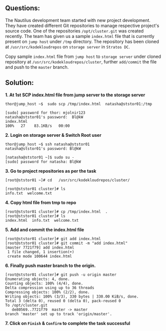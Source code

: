 

## Questions:
The Nautilus development team started with new project development. They have created different Git repositories to manage respective project's source code. One of the repositories `/opt/cluster.git` was created recently. The team has given us a sample `index.html` file that is currently present on `jump host` under `/tmp` directory. The repository has been cloned at `/usr/src/kodekloudrepos` on `storage server` in `Stratos DC`.

Copy sample `index.html` file from `jump host` to `storage server` under cloned repository at `/usr/src/kodekloudrepos/cluster`, further `add/commit` the file and push to the `master` branch.


## Solution:   

**1.  At 1st SCP index.html file from jump server to the storage server**    

```
thor@jump_host ~$  sudo scp /tmp/index.html  natasha@ststor01:/tmp

[sudo] password for thor: mjolnir123
natasha@ststor01's password:  Bl@kW
index.html                                                             100%   27    83.1KB/s   00:00 
```

**2. Login on storage server  & Switch Root user**

```
thor@jump_host ~$ ssh natasha@ststor01
natasha@ststor01's password: Bl@kW

[natasha@ststor01 ~]$ sudo su -
[sudo] password for natasha: Bl@kW
```

**3. Go to project repositories as per the task**

```
[root@ststor01 ~]# cd   /usr/src/kodekloudrepos/cluster/

[root@ststor01 cluster]# ls
info.txt  welcome.txt
```

**4. Copy html file from tmp to repo**

```
[root@ststor01 cluster]# cp /tmp/index.html  .
[root@ststor01 cluster]# ls
index.html  info.txt  welcome.txt
```

**5.  Add and commit the index.html file**

```
[root@ststor01 cluster]# git add index.html
[root@ststor01 cluster]# git commit -m "add index.html"
[master 7721f79] add index.html
 1 file changed, 1 insertion(+)
 create mode 100644 index.html
```

**6. Finally push master branch to the origin.**

```
[root@ststor01 cluster]# git push -u origin master
Enumerating objects: 4, done.
Counting objects: 100% (4/4), done.
Delta compression using up to 36 threads
Compressing objects: 100% (2/2), done.
Writing objects: 100% (3/3), 330 bytes | 330.00 KiB/s, done.
Total 3 (delta 0), reused 0 (delta 0), pack-reused 0
To /opt/cluster.git
   de80569..7721f79  master -> master
branch 'master' set up to track 'origin/master'.
```

**7. Click on `Finish` & `Confirm` to complete the task successful**



